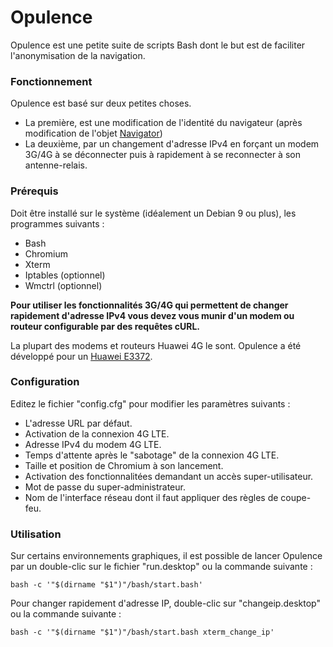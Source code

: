 # Opulence
Opulence est une petite suite de scripts Bash dont le but est de faciliter l'anonymisation de la navigation.

### Fonctionnement
Opulence est basé sur deux petites choses.

- La première, est une modification de l'identité du navigateur (après modification de l'objet [Navigator](https://developer.mozilla.org/en-US/docs/Web/API/Navigator "Navigator"))
- La deuxième, par un changement d'adresse IPv4 en forçant un modem 3G/4G à se déconnecter puis à rapidement à se reconnecter à son antenne-relais.

### Prérequis
Doit être installé sur le système (idéalement un Debian 9 ou plus), les programmes suivants :
- Bash
- Chromium
- Xterm
- Iptables (optionnel) 
- Wmctrl (optionnel)

**Pour utiliser les fonctionnalités 3G/4G qui permettent de changer rapidement d'adresse IPv4 vous devez vous munir d'un modem ou routeur configurable par des requêtes cURL.**

La plupart des modems et routeurs Huawei 4G le sont. 
Opulence a été développé pour un [Huawei E3372](https://consumer.huawei.com/en/mobile-broadband/e3372/specs/ "Huawei E3372").

### Configuration
Editez le fichier "config.cfg" pour modifier les paramètres suivants :
+ L'adresse URL par défaut.
+ Activation de la connexion 4G LTE.
+ Adresse IPv4 du modem 4G LTE.
+ Temps d'attente après le "sabotage" de la connexion 4G LTE.
+ Taille et position de Chromium à son lancement.
+ Activation des fonctionnalitées demandant un accès super-utilisateur.
+ Mot de passe du super-administrateur.
+ Nom de l'interface réseau dont il faut appliquer des règles de coupe-feu.

### Utilisation
Sur certains environnements graphiques, il est possible de lancer Opulence par un double-clic sur le fichier "run.desktop" ou la commande suivante :

`bash -c '"$(dirname "$1")"/bash/start.bash'`

Pour changer rapidement d'adresse IP, double-clic sur "changeip.desktop" ou la commande suivante :

`bash -c '"$(dirname "$1")"/bash/start.bash xterm_change_ip'`
